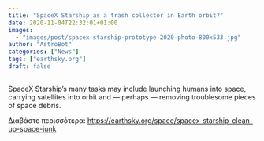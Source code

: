 ```yaml
---
title: "SpaceX Starship as a trash collector in Earth orbit?"
date: 2020-11-04T22:32:01+01:00
images:
  - "images/post/spacex-starship-prototype-2020-photo-800x533.jpg"
author: "AstroBot"
categories: ["News"]
tags: ["earthsky.org"]
draft: false
---
```


SpaceX Starship’s many tasks may include launching humans into space, carrying satellites into orbit and — perhaps — removing troublesome pieces of space debris.

Διαβάστε περισσότερα: https://earthsky.org/space/spacex-starship-clean-up-space-junk
